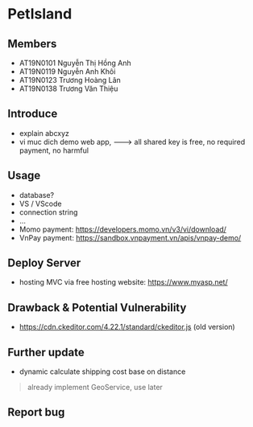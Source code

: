 # PetIsland
## Members
- AT19N0101 Nguyễn Thị Hồng Anh
- AT19N0119 Nguyễn Anh Khôi
- AT19N0123 Trương Hoàng Lân 
- AT19N0138 Trương Văn Thiệu
## Introduce
- explain abcxyz
- vi muc dich demo web app, ---> all shared key is free, no required payment, no harmful 
## Usage
- database?
- VS / VScode
- connection string
- ...
- Momo payment: https://developers.momo.vn/v3/vi/download/
- VnPay payment: https://sandbox.vnpayment.vn/apis/vnpay-demo/
## Deploy Server
- hosting MVC via free hosting website:
https://www.myasp.net/

## Drawback & Potential Vulnerability
- https://cdn.ckeditor.com/4.22.1/standard/ckeditor.js (old version)
## Further update
- dynamic calculate shipping cost base on distance 
> already implement GeoService, use later
## Report bug
